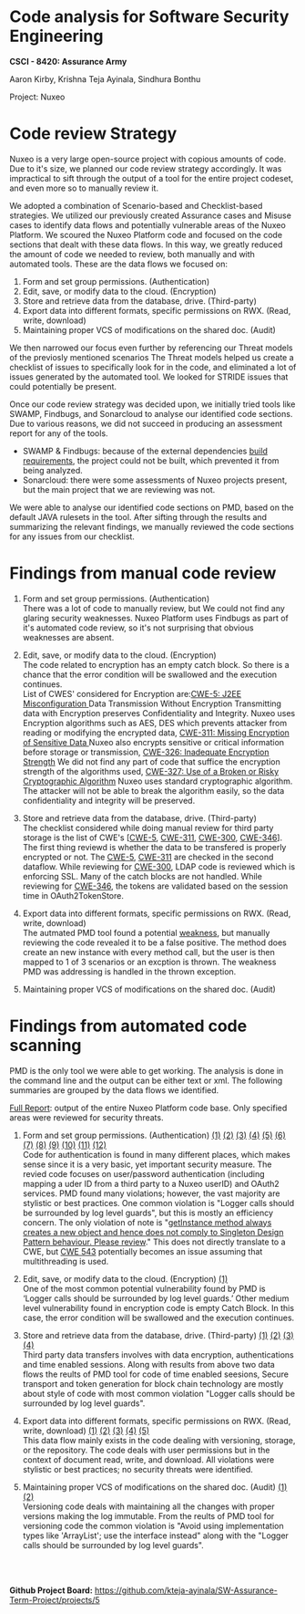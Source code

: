 # Code analysis for Software Security Engineering
**CSCI - 8420:  Assurance Army**

Aaron Kirby, Krishna Teja Ayinala, Sindhura Bonthu   </br>

Project: Nuxeo

# Code review Strategy
Nuxeo is a very large open-source project with copious amounts of code. Due to it's size, we planned our code review strategy accordingly. It was impractical to sift through the output of a tool for the entire project codeset, and even more so to manually review it.

We adopted a combination of Scenario-based and Checklist-based strategies. We utilized our previously created Assurance cases and Misuse cases to identify data flows and potentially vulnerable areas of the Nuxeo Platform. We scoured the Nuxeo Platform code and focused on the code sections that dealt with these data flows. In this way, we greatly reduced the amount of code we needed to review, both manually and with automated tools. These are the data flows we focused on:

1) Form and set group permissions. (Authentication)
2) Edit, save, or modify data to the cloud. (Encryption) 
3) Store and retrieve data from the database, drive. (Third-party)
4) Export data into different formats, specific permissions on RWX. (Read, write, download)
5) Maintaining proper VCS of modifications on the shared doc. (Audit)

We then narrowed our focus even further by referencing our Threat models of the previosly mentioned scenarios The Threat models helped us create a checklist of issues to specifically look for in the code, and eliminated a lot of issues generated by the automated tool. We looked for STRIDE issues that could potentially be present.

Once our code review strategy was decided upon, we initially tried tools like SWAMP, Findbugs, and Sonarcloud to analyse our identified code sections. Due to various reasons, we did not succeed in producing an assessment report for any of the tools.

- SWAMP & Findbugs: because of the external dependencies [build requirements](https://github.com/nuxeo/nuxeo#building), the project could not be built, which prevented it from being analyzed.
- Sonarcloud: there were some assessments of Nuxeo projects present, but the main project that we are reviewing was not.

We were able to analyse our identified code sections on PMD,  based on the default JAVA rulesets in the tool. After sifting through the results and summarizing the relevant findings, we manually reviewed the code sections for any issues from our checklist.

# Findings from manual code review

1) Form and set group permissions. (Authentication) </br>
There was a lot of code to manually review, but We could not find any glaring security weaknesses. Nuxeo Platform uses Findbugs as part of it's automated code review, so it's not surprising that obvious weaknesses are absent.

2) Edit, save, or modify data to the cloud. (Encryption) </br>
The code related to encryption has an empty catch block. So there is a chance that the error condition will be swallowed and the execution continues.</br>
List of CWES' considered for Encryption are:[CWE-5: J2EE Misconfiguration ](https://cwe.mitre.org/data/definitions/5.html)
Data Transmission Without Encryption Transmitting data with Encryption preserves Confidentiality and Integrity. Nuxeo uses Encryption algorithms such as AES, DES which prevents attacker from reading or modifying the encrypted data, [CWE-311: Missing Encryption of Sensitive Data ](https://cwe.mitre.org/data/definitions/311.html) Nuxeo also encrypts sensitive or critical information before storage or transmission, [CWE-326: Inadequate Encryption Strength](https://cwe.mitre.org/data/definitions/326.html) We did not find any part of code that suffice the encryption strength of the algorithms used, [CWE-327: Use of a Broken or Risky Cryptographic Algorithm](https://cwe.mitre.org/data/definitions/327.html) 
Nuxeo uses standard cryptographic algorithm. The attacker will not be able to break the algorithm easily, so the data confidentiality and integrity will be preserved. 


3) Store and retrieve data from the database, drive. (Third-party) </br>
The checklist considered while doing manual review for third party storage is the list of CWE's
[[CWE-5](https://cwe.mitre.org/data/definitions/5.html), [CWE-311](https://cwe.mitre.org/data/definitions/311.html), [CWE-300](https://cwe.mitre.org/data/definitions/300.html), [CWE-346](https://cwe.mitre.org/data/definitions/346.html)]. The first thing reviewd is whether the data to be transfered is properly encrypted or not. The [CWE-5](https://cwe.mitre.org/data/definitions/5.html), [CWE-311](https://cwe.mitre.org/data/definitions/311.html) are checked in the second dataflow. While reviewing for [CWE-300](https://cwe.mitre.org/data/definitions/300.html), LDAP code is reviewed which is enforcing SSL. Many of the catch blocks are not handled. While reviewing for [CWE-346](https://cwe.mitre.org/data/definitions/346.html), the tokens are validated based on the session time in OAuth2TokenStore.


4) Export data into different formats, specific permissions on RWX. (Read, write, download) </br>
The autmated PMD tool found a potential [weakness](https://github.com/kteja-ayinala/SW-Assurance-Term-Project/blob/master/code%20review%20doc/DF1-7.xml), but manually reviewing the code revealed it to be a false positive. The method does create an new instance with every method call, but the user is then mapped to 1 of 3 scenarios or an excption is thrown. The weakness PMD was addressing is handled in the thrown exception.


5) Maintaining proper VCS of modifications on the shared doc. (Audit)


# Findings from automated code scanning
PMD is the only tool we were able to get working. The analysis is done in the command line and the output can be either text or xml. The following summaries are grouped by the data flows we identified.

[Full Report](https://github.com/kteja-ayinala/SW-Assurance-Term-Project/blob/master/Codereview%20reference%20links/Full-Report-nuxeo.xml): output of the entire Nuxeo Platform code base. Only specified areas were reviewed for security threats.

1) Form and set group permissions. (Authentication) [(1)](https://github.com/kteja-ayinala/SW-Assurance-Term-Project/blob/master/code%20review%20doc/DF1-1.xml) [(2)](https://github.com/kteja-ayinala/SW-Assurance-Term-Project/blob/master/code%20review%20doc/DF1-2.xml) [(3)](https://github.com/kteja-ayinala/SW-Assurance-Term-Project/blob/master/code%20review%20doc/DF1-3.xml) [(4)](https://github.com/kteja-ayinala/SW-Assurance-Term-Project/blob/master/code%20review%20doc/DF1-4.xml) [(5)](https://github.com/kteja-ayinala/SW-Assurance-Term-Project/blob/master/code%20review%20doc/DF1-5.xml) [(6)](https://github.com/kteja-ayinala/SW-Assurance-Term-Project/blob/master/code%20review%20doc/DF1-6.xml) [(7)](https://github.com/kteja-ayinala/SW-Assurance-Term-Project/blob/master/code%20review%20doc/DF1-7.xml) [(8)](https://github.com/kteja-ayinala/SW-Assurance-Term-Project/blob/master/code%20review%20doc/DF1-8.xml) [(9)](https://github.com/kteja-ayinala/SW-Assurance-Term-Project/blob/master/code%20review%20doc/DF1-9.xml) [(10)](https://github.com/kteja-ayinala/SW-Assurance-Term-Project/blob/master/code%20review%20doc/DF1-10.xml) [(11)](https://github.com/kteja-ayinala/SW-Assurance-Term-Project/blob/master/code%20review%20doc/DF1-11.xml) [(12)](https://github.com/kteja-ayinala/SW-Assurance-Term-Project/blob/master/code%20review%20doc/DF1-12.xml) </br>
Code for authentication is found in many different places, which makes sense since it is a very basic, yet important security measure. The revied code focuses on user/password authentication (including mapping a uder ID from a third party to a Nuxeo userID) and OAuth2 services. PMD found many violations; however, the vast majority are stylistic or best practices. One common violation is "Logger calls should be surrounded by log level guards", but this is mostly an efficiency concern. The only violation of note is "[getInstance method always creates a new object and hence does not comply to Singleton Design Pattern behaviour. Please review](https://github.com/kteja-ayinala/SW-Assurance-Term-Project/blob/master/code%20review%20doc/DF1-7.xml)." This does not directly translate to a CWE, but [CWE 543](https://cwe.mitre.org/data/definitions/543.html) potentially becomes an issue assuming that multithreading is used.


2) Edit, save, or modify data to the cloud. (Encryption) [(1)](https://github.com/kteja-ayinala/SW-Assurance-Term-Project/commit/0b0c5c30cfd994c77183b6d34075c9c7717fbebe) <br>
One of the most common potential vulnerability found by PMD is ‘Logger calls should be surrounded by log level guards.’ Other medium level vulnerability found in encryption code is empty Catch Block. In this case, the error condition will be swallowed and the execution continues. 


3) Store and retrieve data from the database, drive. (Third-party)  [(1)](https://github.com/kteja-ayinala/SW-Assurance-Term-Project/blob/master/code%20review%20doc/TP-1.xml) [(2)](https://github.com/kteja-ayinala/SW-Assurance-Term-Project/blob/master/code%20review%20doc/TP-2.xml) [(3)](https://github.com/kteja-ayinala/SW-Assurance-Term-Project/blob/master/code%20review%20doc/TP-3.xml) [(4)](https://github.com/kteja-ayinala/SW-Assurance-Term-Project/blob/master/code%20review%20doc/TP-4.xml) <br>
Third party data transfers involves with data encryption, authentications and time enabled sessions. Along with results from above two data flows the reults of PMD tool for code of time enabled seesions, Secure transport and token generation for block chain technology are mostly about style of code with most common violation "Logger calls should be surrounded by log level guards".


4) Export data into different formats, specific permissions on RWX. (Read, write, download) [(1)](https://github.com/kteja-ayinala/SW-Assurance-Term-Project/blob/master/code%20review%20doc/DF4-1.xml) [(2)](https://github.com/kteja-ayinala/SW-Assurance-Term-Project/blob/master/code%20review%20doc/DF4-2.xml) [(3)](https://github.com/kteja-ayinala/SW-Assurance-Term-Project/blob/master/code%20review%20doc/DF4-3.xml) [(4)](https://github.com/kteja-ayinala/SW-Assurance-Term-Project/blob/master/code%20review%20doc/DF4-4.xml) [(5)](https://github.com/kteja-ayinala/SW-Assurance-Term-Project/blob/master/code%20review%20doc/DF4-5.xml) </br>
This data flow mainly exists in the code dealing with versioning, storage, or the repository. The code deals with user permissions but in the context of document read, write, and download. All violations were stylistic or best practices; no security threats were identified.


5) Maintaining proper VCS of modifications on the shared doc. (Audit) [(1)](https://github.com/kteja-ayinala/SW-Assurance-Term-Project/blob/master/code%20review%20doc/Versioning.xml)  [(2)](https://github.com/kteja-ayinala/SW-Assurance-Term-Project/blob/master/code%20review%20doc/V-1.xml) <br>
Versioning code  deals with maintaining all the changes with proper versions making the log immutable. From the reults of PMD tool for versioning code the common violation is "Avoid using implementation types like 'ArrayList'; use the interface instead" along with the "Logger calls should be surrounded by log level guards".

<br>
<br>

**Github Project Board:** https://github.com/kteja-ayinala/SW-Assurance-Term-Project/projects/5

